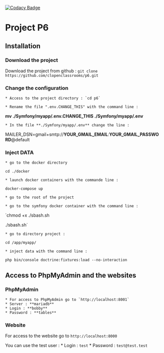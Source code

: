 [![Codacy Badge](https://app.codacy.com/project/badge/Grade/eab5d78c07814f4d8c8ff28dcd75b0d0)](https://www.codacy.com/gh/clopenclassrooms/p6/dashboard?utm_source=github.com&amp;utm_medium=referral&amp;utm_content=clopenclassrooms/p6&amp;utm_campaign=Badge_Grade)

# Project P6
## Installation
### Download the project
Download the project from github : 
`git clone https://github.com/clopenclassrooms/p6.git`

### Change the configuration
    * Access to the project directory : `cd p6`

    * Rename the file ".env.CHANGE_THIS" with the command line : 
**mv ./Symfony/myapp/.env.CHANGE_THIS ./Symfony/myapp/.env**

    * In the file **./Symfony/myapp/.env** change the line : 
MAILER_DSN=gmail+smtp://**YOUR_GMAIL_EMAIL**:**YOUR_GMAIL_PASSWORD**@default

### Inject DATA
    * go to the docker directory 
`cd ./docker`

    * launch docker containers with the commande line : 
`docker-compose up`

    * go to the root of the project

    * go to the symfony docker container with the command line :
`chmod +x ./sbash.sh

./sbash.sh`

    * go to directory project : 
`cd /app/myapp/`

    * inject data with the command line :
`php bin/console doctrine:fixtures:load --no-interaction`

## Access to PhpMyAdmin and the websites
### PhpMyAdmin
    * For access to PhpMyAdmin go to `http://localhost:8001`
    * Server : **mariadb**
    * Login : **bobby**
    * Password : **tables**
### Website
For access to the website go to `http://localhost:8000`

You can use the test user : 
    * Login : `test`
    * Password : `test@test.test`